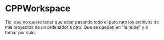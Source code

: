 # CPPWorkspace
Tio, que no quiero tener que estar pasando todo el puto rato los archivos de mis proyectos de un ordenador a otro. Que se queden en "la nube" y a tomar por culo.

